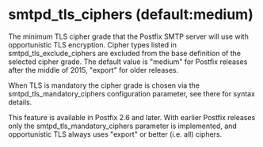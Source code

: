 # smtpd_tls_ciphers (default:medium) 

 The minimum TLS cipher grade that the Postfix SMTP server
will use with opportunistic TLS encryption. Cipher types listed in
smtpd_tls_exclude_ciphers are excluded from the base definition of
the selected cipher grade.  The default value is "medium" for Postfix
releases after the middle of 2015, "export" for older releases.


 When TLS is mandatory the cipher grade is chosen via the
smtpd_tls_mandatory_ciphers configuration parameter, see there for syntax
details. 

 This feature is available in Postfix 2.6 and later. With earlier Postfix
releases only the smtpd_tls_mandatory_ciphers parameter is implemented,
and opportunistic TLS always uses "export" or better (i.e. all) ciphers. 


